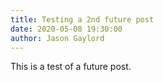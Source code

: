 ```yaml
---
title: Testing a 2nd future post
date: 2020-05-08 19:30:00
author: Jason Gaylord
---
```


This is a test of a future post.